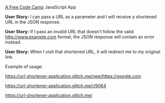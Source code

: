 <a target="_blank" href="https://www.freecodecamp.org/challenges/url-shortener-microservice">A Free Code Camp</a> JavaScript App

<strong>User Story:</strong> I can pass a URL as a parameter and I will receive a shortened URL in the JSON response.

<strong>User Story:</strong> If I pass an invalid URL that doesn't follow the valid http://www.example.com format, the JSON response will contain an error instead.

<strong>User Story:</strong> When I visit that shortened URL, it will redirect me to my original link.

Example of usage:

https://url-shortener-application.glitch.me/new/https://google.com

https://url-shortener-application.glitch.me/r/9064


https://url-shortener-application.glitch.me/
